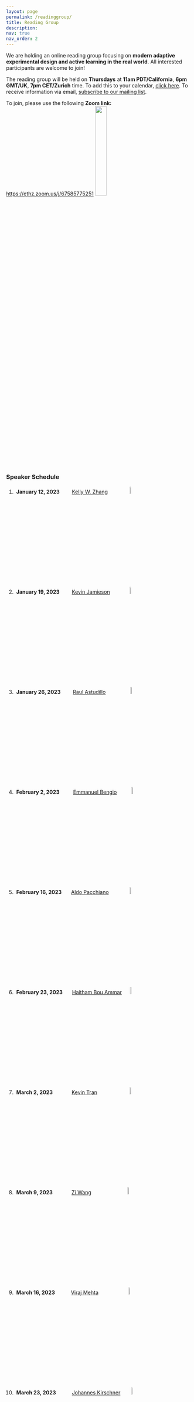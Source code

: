 ```yaml
---
layout: page
permalink: /readinggroup/
title: Reading Group
description:
nav: true
nav_order: 2
---
```


<p style="margin-bottom: 3mm">We are holding an online reading group focusing on <strong>modern adaptive experimental design and active learning in the real world</strong>. All interested participants are welcome to join!</p>
<p style="margin-bottom: 3mm">The reading group will be held on <strong>Thursdays</strong> at <strong>11am PDT/California</strong>, <strong>6pm GMT/UK</strong>, <strong>7pm CET/Zurich</strong> time. To add this to your calendar, <a href="https://calendar.google.com/calendar/u/0?cid=Mzg1OTc3M2I0MmJjNDIyNGQxZjE2MDA0ZWQ3OGUzNzlhOGViNzdlM2JiMmQ1NmFlYmZkZTU5M2RkOTVhYTEwN0Bncm91cC5jYWxlbmRhci5nb29nbGUuY29t">click here</a>. To receive information via email, <a href="https://forms.gle/Ex1ut4YfL8E3qt7W6">subscribe to our mailing list</a>.</p>
<p style="margin-bottom: 7mm">To join, please use the following <strong>Zoom link:</strong> <a href="https://ethz.zoom.us/j/67585775251">https://ethz.zoom.us/j/67585775251</a> <img src="../assets/img/zoompass.png" alt="" width="25%"></p>

### Speaker Schedule

1. &nbsp;**January 12, 2023** &emsp;&nbsp;&nbsp;&nbsp; [Kelly W. Zhang](https://kellywzhang.github.io/)
    &emsp;&emsp;&emsp;&emsp;<img src="../assets/img/speaker-circles/kelly.png" alt="" width="7%">
2. &nbsp;**January 19, 2023** &emsp;&nbsp;&nbsp;&nbsp; [Kevin Jamieson](https://homes.cs.washington.edu/~jamieson/)
    &emsp;&emsp;&emsp;&nbsp;&nbsp;<img src="../assets/img/speaker-circles/kevin_j.png" alt="" width="7%">
3. &nbsp;**January 26, 2023** &emsp;&nbsp;&nbsp;&nbsp; [Raul Astudillo](https://raulastudillo.netlify.app/)
    &emsp;&emsp;&emsp;&emsp;&nbsp;&nbsp;<img src="../assets/img/speaker-circles/raul.png" alt="" width="7%">
4. &nbsp;**February 2, 2023** &emsp;&nbsp;&nbsp;&nbsp;&nbsp; [Emmanuel Bengio](https://folinoid.com/)
    &emsp;&emsp;&nbsp;&nbsp;<img src="../assets/img/speaker-circles/emmanuel.png" alt="" width="7%">
5. &nbsp;**February 16, 2023** &emsp;&nbsp; [Aldo Pacchiano](https://www.aldopacchiano.ai/)
    &emsp;&emsp;&emsp;&ensp;&nbsp;<img src="../assets/img/speaker-circles/aldo.png" alt="" width="7%">
6. &nbsp;**February 23, 2023** &emsp;&nbsp; [Haitham Bou Ammar](http://bouammar.com/)
    &emsp;&nbsp;<img src="../assets/img/speaker-circles/haitham.png" alt="" width="7%">
7. &nbsp;**March 2, 2023** &emsp;&emsp;&nbsp;&nbsp;&nbsp;&nbsp; [Kevin Tran](https://ktran9891.github.io/)
    &emsp;&emsp;&emsp;&emsp;&emsp;&ensp;&nbsp;&nbsp;<img src="../assets/img/speaker-circles/kevin_t.png" alt="" width="7%">
8. &nbsp;**March 9, 2023** &emsp;&emsp;&nbsp;&nbsp;&nbsp;&nbsp; [Zi Wang](https://ziw.mit.edu/)
    &emsp;&emsp;&emsp;&emsp;&emsp;&emsp;&ensp;&nbsp;<img src="../assets/img/speaker-circles/zi.png" alt="" width="7%">
9. &nbsp;**March 16, 2023** &emsp;&emsp;&nbsp;&nbsp; [Viraj Mehta](https://virajm.com/)
    &emsp;&emsp;&emsp;&emsp;&emsp;&nbsp;&nbsp;<img src="../assets/img/speaker-circles/viraj.png" alt="" width="7%">
10. &nbsp;**March 23, 2023** &emsp;&emsp;&nbsp;&nbsp; [Johannes Kirschner](https://johannes-kirschner.de/)
    &emsp;&ensp;&nbsp;<img src="../assets/img/speaker-circles/johannes.png" alt="" width="7%">

<div style="margin-bottom: 7mm;"></div>
### Next Talk
<div style="margin-bottom: 5mm;"></div>

<img src="../assets/img/speaker-circles/viraj.png" alt="" width="15%"> &emsp;
[Viraj Mehta](https://virajm.com/), &nbsp; **March 16, 2023**

**Title:** Automated Experimental Design of Tokamak Rampdowns using Bayesian Optimization

**Abstract:** Tokamaks typically operate in discrete shots lasting a short period of time. In these shots, the plasma current must be ramped up to a flat top current at which physics experiments and ultimately fusion reactions will occur. Before the available change in flux of the current drive mechanism is exhausted or if there is an emergency necessitating an early shutdown, the current must be safely ramped down to a low level before the plasma disrupts and deposits its energy on the vessel wall. On the next generation of tokamaks it is essential that this is done safely as the device could be damaged by the stored electrical or magnetohydrodynamic energy present in the plasma. Typically the ramp-down phase of a shot consists of a decrease in current and injected power and optionally a change in shape, but there is considerable flexibility in the rate, sequencing, and duration of these changes. In this work, we give a procedure for automatically choosing experimental rampdown designs to rapidly converge to a good design of the rampdown phase using probabilistic machine learning methods and acquisition function techniques taken from Bayesian Optimization. In our experiments at DIII-D over the course of 2022, we found that there is a clear and statistically significant reduction in current and energy at the end of the rampdown in comparison to baseline operations when using rampdown designs generated by the model at the end of shots. We also find that the best action predicted by the model significantly improved as the model was able to explore over the course of the experimental campaign.

<!--**Relevant Papers:**-->
<!--- [Paper Title One](https://urlone)-->
<!--- [Paper Title Two](https://urltwo)-->

**Bio:** Viraj Mehta is a fourth-year PhD student at the Robotics Institute at Carnegie Mellon University. He is broadly interested in reinforcement learning, generative models, and dynamical systems. In particular he works on solving control problems in science with machine learning in regimes where the data-generating process is expensive. Much of his work is motivated by the problem of plasma control for nuclear fusion, for which he conducts applied research in collaboration with the Princeton Plasma Physics Lab. His work has appeared in Neurips, ICML, ICLR, CDC, and other venues.

<div style="margin-bottom: 7mm;"></div>
### Past Talks
<div style="margin-bottom: 5mm;"></div>

<img src="../assets/img/speaker-circles/zi.png" alt="" width="15%"> &emsp;
[Zi Wang](https://ziw.mit.edu/), &nbsp; **March 9, 2023**

**Title:** Experimental Design and Domain Expertise: The Essential Ingredients for Robot Learning

[![Zi Wang](http://img.youtube.com/vi/J4JXknVK0hw/0.jpg)](http://www.youtube.com/watch?v=J4JXknVK0hw "Zi Wang")

**Abstract:** Artificial intelligence researchers have long sought to embed learning abilities in robotic systems. We identify three stages of developing intelligent agents: (1) prior engineering, where knowledge is built in by experts; (2) skill learning by experimenting; and (3) adaptation to new situations. We demonstrate examples of these stages on complex long-horizon robot manipulation tasks. In particular, we show how data efficient learning can be enabled by combining domain expertise and experimental design. Finally, we discuss the Bayesian alignment problem, which is how to align Bayesian priors in intelligent systems with expert beliefs, so that we can better understand and control the behaviors of these systems.

**Relevant Papers:**
- [Learning compositional models of robot skills for task and motion planning](https://arxiv.org/abs/2006.06444)
- [Pre-trained Gaussian processes for Bayesian optimization](https://arxiv.org/abs/2109.08215)

**Bio:** Zi Wang is a research scientist at Google Research, Brain Team. Her research focuses on probabilistic methods for decision making, including problems such as Bayesian optimization, active learning and robot learning. Zi obtained her Ph.D. in computer science from Massachusetts Institute of Technology in 2020, where she was awarded MIT Graduate Women of Excellence, Rising Stars in EECS, and RSS Pioneers.

<img src="../assets/img/speaker-circles/kevin_t.png" alt="" width="15%"> &emsp;
[Kevin Tran](https://ktran9891.github.io/), &nbsp; **March 2, 2023**

**Title:** Active materials discovery for sustainable energy storage

[![Kevin Tran](http://img.youtube.com/vi/qf33NP4H2-k/0.jpg)](http://www.youtube.com/watch?v=qf33NP4H2-k "Kevin Tran")

**Abstract:** We may be able to slow the effects of climate change by transitioning from fossil fuels to solar energy, but solar energy’s inconsistent availability makes implementation difficult. This could be addressed by storing the energy in solar fuels, which are fuels created from solar energy, CO₂, and H₂O. Unfortunately, solar fuels are hindered by insufficiently mature material technologies. In this talk, we discuss two past studies where we used active learning to discover catalysts for solar fuel production. We then review several other examples of active learning in the materials informatics community. We end by discussing open issues with active learning in the materials informatics community.

**Relevant Papers:**
- [Computational catalyst discovery: Active classification through myopic multiscale sampling](https://aip.scitation.org/doi/full/10.1063/5.0044989)
- [Toward autonomous materials research: Recent progress and future challenges](https://aip.scitation.org/doi/10.1063/5.0076324)

**Bio:** Kevin Tran is a senior research scientist at Toyota Research Institute (TRI). He works on accelerated materials design and discovery in TRI's Energy & Materials division. His work focuses on developing methods to improve the rate at which we can advance technologies for sustainable energy storage, which often manifests in the form of modeling and automated decision making. Kevin also has experience in software development, process engineering, and biomedical engineering. He received his PhD in chemical engineering at Carnegie Mellon University with Zachary Ulissi, and his bachelor's in chemical engineering at the University of Delaware with Babatunde Ogunnaike.

<img src="../assets/img/speaker-circles/haitham.png" alt="" width="15%"> &emsp;
[Haitham Bou Ammar](http://bouammar.com/), &nbsp; **February 23, 2023**

**Title:** Combinatorial Bayesian Optimisation with Applications to Antibody discovery and Logic Synthesis EDA

[![Haitham Bou Ammar](http://img.youtube.com/vi/iED-JUdapGs/0.jpg)](http://www.youtube.com/watch?v=iED-JUdapGs "Haitham Bou Ammar")

**Abstract:** Many critical emerging real-world problems are instances of combinatorial optimisation with an expensive-to-evaluate (non-linear) black-box objective. Examples are widespread, including machine learning, robotics, medicine and chip design scenarios. In those cases, standard combinatorial solvers, e.g., simulated annealing and genetic algorithms, face difficulties due to the high-sample complexity associated with their heuristics. In this talk, we will elaborate on new combinatorial solvers that extend Bayesian optimisation to discrete spaces and can handle expensive-to-evaluate (non-linear) black-box objectives. We detail Gaussian process kernels that operate in combinatorial spaces and illustrate effective acquisition optimisation techniques over discrete domains. We then apply such solutions to two real-world use cases from antibody design and logic synthesis EDA. Our results demonstrate effective solutions leading us to rank 1 in the EPFL logic synthesis benchmark in 2022.

**Relevant Papers:**
- [Toward real-world automated antibody design with combinatorial Bayesian optimization](https://www.cell.com/cell-reports-methods/pdf/S2667-2375(22)00276-4.pdf)
- [BOiLS: Bayesian Optimisation for Logic Synthesis](https://arxiv.org/abs/2111.06178)

**Bio:** Haitham Bou-Ammar leads the reinforcement learning team at Huawei technologies Research and Development UK and is an Honorary Lecturer at UCL. His primary research interests lie in the field of statistical machine learning and artificial intelligence, focusing on Bayesian optimisation, probabilistic modeling, and reinforcement learning. He is also interested in learning using massive amounts of data over extended time horizons – a property common to "Big-Data" problems. His research also spans different areas of control theory, nonlinear dynamical systems, social networks, and distributed optimisation.

<img src="../assets/img/speaker-circles/aldo.png" alt="" width="15%"> &emsp;
[Aldo Pacchiano](https://www.aldopacchiano.ai/), &nbsp; **February 16, 2023**

**Title:** RLHF: Reinforcement Learning with Once-per-Episode Feedback

[![Aldo Pacchiano](http://img.youtube.com/vi/Z5iiDNql9Ss/0.jpg)](http://www.youtube.com/watch?v=Z5iiDNql9Ss "Aldo Pacchiano")

**Abstract:** Despite Reinforcement learning's remarkable success in several application and simulation domains, research in the field has barely ventured beyond the typical modeling assumptions underlying the MDP formalism. In this work we aim to reimagine the way in which rewards are produced by moving away from the typical setting of per-step Markovian rewards to a model that instead produces a binary score acting at the trajectory level. While this is an extreme test case for theory, it is also arguably more representative of real-world applications than the traditional requirement in RL practice that the learner receive feedback at every time step. Indeed, in many real-world applications of reinforcement learning, such as self-driving cars, and robotics, it is easier for a human labeler to evaluate whether a learner's complete trajectory was either "good" or "bad," but harder to provide a reward signal at each step. To show that learning is possible in this more challenging setting, we study the case where trajectory labels are generated by an unknown parametric model and provide a statistically and computationally efficient algorithm that achieves sub-linear regret. We will also comment on how to extend these results to the dueling setting where a human labeler decides which one of two trajectories is better.

**Relevant Papers:**
- [On the Theory of Reinforcement Learning with Once-per-Episode Feedback](https://arxiv.org/abs/2105.14363)
- [Dueling RL: Reinforcement Learning with Trajectory Preferences](https://arxiv.org/abs/2111.04850)

**Bio:** Aldo is a Postdoctoral Researcher at Microsoft Research NYC. He obtained his PhD at UC Berkeley where he was advised by Peter Bartlett and Michael Jordan. His research lies in the areas of Reinforcement Learning, Online Learning, Bandits and Algorithmic Fairness. He is particularly interested in furthering our statistical understanding of learning phenomena in adaptive environments and use these theoretical insights and techniques to design efficient and safe algorithms for scientific, engineering, and large-scale societal applications.

<img src="../assets/img/speaker-circles/emmanuel.png" alt="" width="15%"> &emsp;
[Emmanuel Bengio](https://folinoid.com/), &nbsp; **February 2, 2023**

**Title:** Introduction to GFlowNet

[![Emmanuel Bengio](http://img.youtube.com/vi/jOryKFvVX8U/0.jpg)](http://www.youtube.com/watch?v=jOryKFvVX8U "Emmanuel Bengio")

**Abstract:** GFlowNet, short for Generative Flow Network, is a new generative modeling framework which we think is particularly suited for discrete, combinatorial objects. The idea behind GFN is to estimate (graph-theoretic) flows in a directed acyclic network. The network represents all possible ways of constructing an object, and so knowing the flow gives us a policy which we can follow to sequentially construct objects in an energy-based fashion (i.e., objects are drawn proportionally to some quantity, like a reward or unnormalized density). In this talk I’ll present the framework, the intuition behind it, some nice properties it has, some cool things we can do with it and some really cool avenues for future work such as drug discovery.

**Relevant Papers:**
- [Flow Network based Generative Models for Non-Iterative Diverse Candidate Generation](https://arxiv.org/abs/2106.04399)
- [Multi-Objective GFlowNets](https://arxiv.org/abs/2210.12765)
- [Colab Notebook](http://colab.research.google.com/drive/1fUMwgu2OhYpQagpzU5mhe9_Esib3Q2VR)

**Bio:** Emmanuel Bengio is an ML Scientist at Recursion, working on the intersection of GFlowNets and de-novo drug design. He did his PhD under Joelle Pineau and Doina Precup at McGill/Mila, focusing on understanding generalization in deep RL.

<img src="../assets/img/speaker-circles/raul.png" alt="" width="15%"> &emsp;
[Raul Astudillo](https://raulastudillo.netlify.app/), &nbsp; **January 26, 2023**

**Title:** Composite Bayesian Optimization for Efficient and Scalable Adaptive Experimentation

[![Raul Astudillo](http://img.youtube.com/vi/suyiOz4uPPo/0.jpg)](http://www.youtube.com/watch?v=suyiOz4uPPo "Raul Astudillo")
<!--<a href="http://www.youtube.com/watch?v=suyiOz4uPPo"><img src="http://img.youtube.com/vi/suyiOz4uPPo/0.jpg" alt="Raul Astudillo" width="60%"></a>-->

**Abstract:** Experimentation is ubiquitous in science and a key driver of human progress. Many experimentation tasks can be cast as optimization problems with expensive or time-consuming to evaluate objective functions. Bayesian optimization has emerged as a powerful tool for tackling such problems. However, many experimentation tasks arising in high-stakes applications such as materials design and drug discovery are out of the reach of standard approaches. In this talk, I will describe recent advances that aim to address this challenge. In particular, I will focus on how the composite structure of many experimentation tasks can be exploited to improve the efficiency and scalability of Bayesian optimization methods. Finally, I will provide directions for future research toward a general framework for efficient end-to-end adaptive experimental design in complex settings.

**Relevant Papers:**
- [Bayesian Optimization of Function Networks](https://arxiv.org/abs/2112.15311)
- [Thinking inside the box: A tutorial on grey-box Bayesian optimization](https://arxiv.org/abs/2201.00272)
- [Preference Exploration for Efficient Bayesian Optimization with Multiple Outcomes](https://arxiv.org/abs/2203.11382)

**Bio:** Raul is a Postdoctoral Scholar in the Department of Computing and Mathematical Sciences at Caltech, hosted by Professor Yisong Yue. He obtained his Ph.D. in Operations Research and Information Engineering from Cornell University, working under the supervision of Professor Peter Frazier. Before that, he completed the undergraduate program in Mathematics offered jointly by the University of Guanajuato and the Center for Research in Mathematics in Mexico. In 2021, he was a Visiting Researcher at Meta within the Adaptive Experimentation team led by Eytan Bakshy. Raul's research interests lie at the intersection between operations research and machine learning, with an emphasis on Bayesian methods for efficient sequential data collection. His work combines principled decision-theoretic foundations with sophisticated machine learning tools to develop frameworks for adaptive experimentation in robotics, materials design, cellular agriculture, and other scientific applications.

<div style="margin-bottom: 10mm;"></div>

<img src="../assets/img/speaker-circles/kevin_j.png" alt="" width="15%"> &emsp;
[Kevin Jamieson](https://homes.cs.washington.edu/~jamieson/), &nbsp; **January 19, 2023**

**Title:** Lessons learned in deploying bandit algorithms

[![Kevin Jamieson](http://img.youtube.com/vi/RM4oIVd85Nk/0.jpg)](http://www.youtube.com/watch?v=RM4oIVd85Nk "Kevin Jamieson")

**Abstract:** Bandit algorithms, and adaptive experimentation more generally, promise the same statistically significant guarantees as, say, non-adaptive A/B testing, but require far fewer trials which results in a savings in time and money. However, such promises hold only under assumptions that rarely hold in practice, and for algorithms that may require unrealistic data interaction patterns. This talk explores this tension through two case studies in deploying state of the art algorithms to a large online experimentation platform and a robotics application in an industrial setting. Problems will be discussed, sensible solutions will be proposed, and opinions will be offered.

**Relevant Papers:**
- [Instance-optimal PAC Algorithms for Contextual Bandits](https://arxiv.org/abs/2207.02357)
- [A Bandit Approach to Multiple Testing with False Discovery Control](https://arxiv.org/abs/1809.02235)

**Bio:** Kevin Jamieson is an Assistant Professor in the <a href="http://cs.washington.edu/">Paul G. Allen School of Computer Science & Engineering</a> at the University of Washington and is the Guestrin Endowed Professor in Artificial Intelligence and Machine Learning. He received his B.S. from the University of Washington, his M.S. from Columbia University, and his Ph.D. In 2015 from the University of Wisconsin - Madison under the advisement of <a href="http://nowak.ece.wisc.edu/">Robert Nowak</a>, all in electrical engineering. He returned to the University of Washington as faculty in 2017 after a postdoc in the <a href="https://amplab.cs.berkeley.edu/">AMP lab</a> at the University of California, Berkeley working with <a href="https://people.eecs.berkeley.edu/~brecht/">Benjamin Recht</a>. Jamieson's work has been recognized by an NSF CAREER award and Amazon Faculty Research award. Jamieson’s research explores how to leverage already-collected data to inform what future measurements to make next, in a closed loop.

<div style="margin-bottom: 10mm;"></div>

<img src="../assets/img/speaker-circles/kelly.png" alt="" width="15%"> &emsp;
[Kelly W. Zhang](https://kellywzhang.github.io/), &nbsp; **January 12, 2023**

**Title:** Inference after Adaptive Sampling for Longitudinal Data

[![Kelly W. Zhang](http://img.youtube.com/vi/o3Hw6BCySXY/0.jpg)](http://www.youtube.com/watch?v=o3Hw6BCySXY "Kelly W. Zhang")

**Abstract:** Online algorithms that learn to optimize treatments over time are increasingly used in a variety of digital intervention problems. These algorithms repeatedly update parameter estimates as data accrues; these parameter estimates are used to inform treatment decisions. These algorithms are called “adaptive sampling” algorithms and the resulting data is considered “adaptively collected.” In this work, we focus on data collected by a large class of adaptive sampling algorithms that are designed to optimize treatment decisions online using accruing data from multiple users. Combining or “pooling” data across users allows adaptive sampling algorithms to potentially learn faster. However, by pooling, these algorithms induce dependence between the collected user data trajectories; this makes statistical inference on this data-type especially challenging. We provide methods to perform a variety of statistical analyses on such adaptively collected data, including Z-estimation, off-policy analyses, and inferring excursion effects. This work is motivated by our work in designing experiments in which online reinforcement learning algorithms pool data across users to learn to optimize treatment decisions, yet reliable statistical inference is essential for conducting a variety of statistical analyses after the experiment is over.

**Bio:** Kelly W. Zhang is a final-year Ph.D. candidate in computer science at Harvard University advised by Susan Murphy and Lucas Janson. Her research focuses on addressing challenges faced when applying reinforcement learning algorithms to real-world problems. She has developed methods for statistical inference for data collected by bandit and reinforcement learning algorithms, i.e., adaptively collected data. She also works on developing the reinforcement learning algorithm to be used in Oralytics, a mobile health app aimed to help users develop healthy oral hygiene habits, in collaboration with Oral-B and researchers at UCLA and UMichigan. She is supported by an NSF Graduate Research Fellowship.



<!--1. &nbsp;**January 12, 2023** &emsp;&nbsp;&nbsp;&nbsp; [Kelly W. Zhang](https://kellywzhang.github.io/), Harvard University-->
<!--    &emsp;&emsp;&emsp;&emsp;<img src="../assets/img/speaker-circles/kelly.png" alt="" width="5%">-->
<!--2. &nbsp;**January 19, 2023** &emsp;&nbsp;&nbsp;&nbsp; [Kevin Jamieson](https://homes.cs.washington.edu/~jamieson/), University of Washington-->
<!--    &emsp;&emsp;&emsp;&nbsp;&nbsp;<img src="../assets/img/speaker-circles/kevin_j.png" alt="" width="5%">-->
<!--3. &nbsp;**January 26, 2023** &emsp;&nbsp;&nbsp;&nbsp; [Raul Astudillo](https://raulastudillo.netlify.app/), Caltech-->
<!--    &emsp;&emsp;&emsp;&emsp;&nbsp;&nbsp;<img src="../assets/img/speaker-circles/raul.png" alt="" width="5%">-->
<!--4. &nbsp;**February 2, 2023** &emsp;&nbsp;&nbsp;&nbsp;&nbsp; [Emmanuel Bengio](https://folinoid.com/), Recursion-->
<!--    &emsp;&emsp;&nbsp;&nbsp;<img src="../assets/img/speaker-circles/emmanuel.png" alt="" width="5%">-->
<!--5. &nbsp;**February 9, 2023** &emsp;&nbsp;&nbsp;&nbsp;&nbsp; [Zi Wang](https://ziw.mit.edu/), Google Brain-->
<!--    &emsp;&emsp;&emsp;&emsp;&emsp;&emsp;&ensp;&nbsp;<img src="../assets/img/speaker-circles/zi.png" alt="" width="5%">-->
<!--6. &nbsp;**February 16, 2023** &emsp;&nbsp; [Johannes Kirschner](https://johannes-kirschner.de/), University of Alberta-->
<!--    &emsp;&ensp;&nbsp;<img src="../assets/img/speaker-circles/johannes.png" alt="" width="5%">-->
<!--7. &nbsp;**February 23, 2023** &emsp;&nbsp; [Haitham Bou Ammar](http://bouammar.com/), UCL and Huawei London-->
<!--    &emsp;&nbsp;<img src="../assets/img/speaker-circles/haitham.png" alt="" width="5%">-->
<!--8. &nbsp;**March 2, 2023** &emsp;&emsp;&nbsp;&nbsp;&nbsp;&nbsp; [Kevin Tran](https://ktran9891.github.io/), Toyota Research Institute-->
<!--    &emsp;&emsp;&emsp;&emsp;&emsp;&ensp;&nbsp;&nbsp;<img src="../assets/img/speaker-circles/kevin_t.png" alt="" width="5%">-->

<!--<br/>-->
<!--<img src="../assets/img/speaker-circles/kelly.png" alt="" width="10%"> &nbsp;-->
<!--<img src="../assets/img/speaker-circles/kevin_j.png" alt="" width="10%"> &nbsp;-->
<!--<img src="../assets/img/speaker-circles/raul.png" alt="" width="10%"> &nbsp;-->
<!--<img src="../assets/img/speaker-circles/emmanuel.png" alt="" width="10%"> &nbsp;-->
<!--<img src="../assets/img/speaker-circles/zi.png" alt="" width="10%"> &nbsp;-->
<!--<img src="../assets/img/speaker-circles/johannes.png" alt="" width="10%"> &nbsp;-->
<!--<img src="../assets/img/speaker-circles/haitham.png" alt="" width="10%"> &nbsp;-->
<!--<img src="../assets/img/speaker-circles/kevin_t.png" alt="" width="10%"> &nbsp;-->
